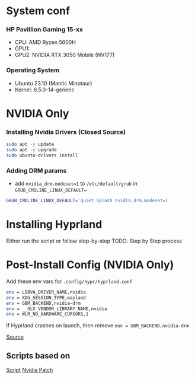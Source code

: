 # System conf
### HP Pavillion Gaming 15-xx
- CPU: AMD Ryzen 5600H
- GPU1:
- GPU2: NVIDIA RTX 3050 Mobile (NV177)

### Operating System
- Ubuntu 23.10 (Mantic Minotaur)
- Kernel: 6.5.0-14-generic

# NVIDIA Only
### Installing Nvidia Drivers (Closed Source)
```bash
sudo apt -y update
sudo apt -y upgrade
sudo ubuntu-drivers install
```
### Adding DRM params  
- add `nvidia_drm.modeset=1` to `/etc/default/grub` in `GRUB_CMDLINE_LINUX_DEFAULT=`
```bash
GRUB_CMDLINE_LINUX_DEFAULT='quiet splash nvidia_drm.modeset=1
```

# Installing Hyprland
Either run the script or follow step-by-step
TODO: Step by Step process

# Post-Install Config (NVIDIA Only)
Add these env vars for `.config/hypr/hyprland.conf`
```bash
env = LIBVA_DRIVER_NAME,nvidia
env = XDG_SESSION_TYPE,wayland
env = GBM_BACKEND,nvidia-drm
env = __GLX_VENDOR_LIBRARY_NAME,nvidia
env = WLR_NO_HARDWARE_CURSORS,1
```
If Hyprland crashes on launch, then remove `env = GBM_BACKEND,nvidia-drm`

[Source](https://wiki.hyprland.org/Nvidia/)

## Scripts based on
[Script](https://gist.github.com/Vertecedoc4545/3b077301299c20c5b9b4db00f4ca6000)
[Nvidia Patch](https://gist.github.com/Vertecedoc4545/07a9624924ac3e03ff0ab2d5e3616955#file-nvidia-partching-hyprland-ubuntu-md)
